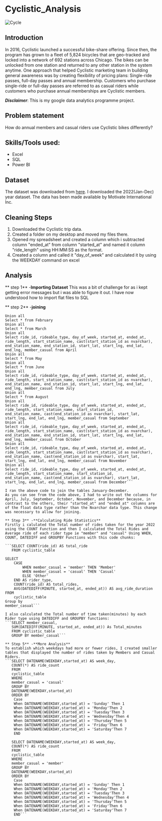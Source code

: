 # Cyclistic_Analysis
![Cycle](https://images.pexels.com/photos/3632581/pexels-photo-3632581.jpeg)
## Introduction
In 2016, Cyclistic launched a successful bike-share offering. Since then, the program has grown to a fleet of 5,824 bicycles that are geo-tracked and locked into a network of 692 stations across Chicago. The bikes can be unlocked from one station and returned to any other station in the system anytime. 
One approach that helped Cyclistic marketing team in building general awareness was by creating flexibility of pricing plans: Single-ride passes, full-day passes and annual membership. Customers who purchase single-ride or full-day passes are referred to as casual riders while customers who purchase annual memberships are Cyclistic members.

**_Disclaimer_**: This is my google data analytics programme project.

## Problem statement
How do annual members and casual riders use Cyclistic bikes differently?

## Skills/Tools used:
-  Excel
- SQL
- Power BI

## Dataset
The dataset was downloaded from [here](https://divvy-tripdata.s3.amazonaws.com/index.html). I downloaded the 2022(Jan-Dec) year dataset. The data has been made available by Motivate International Inc.

## Cleaning Steps
1. Downloaded the Cyclistic trip data.
2. Created a folder on my desktop and moved my files there.
3. Opened my spreadsheet and created a column which i subtracted column "ended_at" from column "started_at" and named it column "ride_length" using HH:MM:SS as the format.
4. Created a column and called it "day_of_week" and calculated it by using the WEEKDAY command on excel

## Analysis
** step 1** -**Importing Dataset** 
This was a bit of challenge for as i kept getting error messages but i was able to figure it out. I have now understood how to import flat files to SQL

** step 2** -**joining**

```Select * into cyclistic_table from January
Union all
Select * from February
Union all
Select * from March
Union all
Select ride_id, rideable_type, day_of_week, started_at, ended_at, ride_length, start_station_name, cast(start_station_id as nvarchar), 
end_station_name, end_station_id, start_lat, start_lng, end_lat, end_lng, member_casual from April
Union all
Select * from May
Union all
Select * from June
Union all
Select ride_id, rideable_type, day_of_week, started_at, ended_at, ride_length, start_station_name, cast(start_station_id as nvarchar), 
end_station_name, end_station_id, start_lat, start_lng, end_lat, end_lng, member_casual from July
Union all
Select * from August
Union all
Select ride_id, rideable_type, day_of_week, started_at, ended_at, ride_length, start_station_name, start_station_id, 
end_station_name, cast(end_station_id as nvarchar), start_lat, start_lng, end_lat, end_lng, member_casual from September
Union all
Select ride_id, rideable_type, day_of_week, started_at, ended_at, ride_length, start_station_name, cast(start_station_id as nvarchar), 
end_station_name, end_station_id, start_lat, start_lng, end_lat, end_lng, member_casual from October
Union all
Select ride_id, rideable_type, day_of_week, started_at, ended_at, ride_length, start_station_name, cast(start_station_id as nvarchar), 
end_station_name, cast(end_station_id as nvarchar), start_lat, start_lng, end_lat, end_lng, member_casual from November
Union all
Select ride_id, rideable_type, day_of_week, started_at, ended_at, ride_length, start_station_name, start_station_id, 
end_station_name, cast(end_station_id as nvarchar), start_lat, start_lng, end_lat, end_lng, member_casual from December```

I ran the above code to join the tables January-December.
As you can see from the code above, I had to write out the columns for April, July, September, October, November, and December because, in contrast to the others, their "started_at" and "ended_at" columns are of the float data type rather than the Nvarchar data type. This change was necessary to allow for joining.

** Step 3** -**Calculating Ride Statistics**
Firstly i calulated the Total number of rides taken for the year 2022 using the COUNT Function and then I calculated the Total Rides and Average ride of each rider type ie "member" and "casual" Using WHEN, COUNT, DATEDIFF and GROUPBY Functions with this code chunks:

```SELECT COUNT(ride_id) AS total_ride 
   FROM cyclistic_table

SELECT
    CASE
        WHEN member_casual = 'member' THEN 'Member'
        WHEN member_casual = 'casual' THEN 'Casual'
        ELSE 'Other'
    END AS rider_type,
    COUNT(ride_id) AS total_rides,
    AVG(DATEDIFF(MINUTE, started_at, ended_at)) AS avg_ride_duration
FROM
    cyclistic_table
Group by
member_casual```

I also calculated the Total number of time taken(minutes) by each Rider type using DATEDIFF and GROUPBY functions:
```SELECT member_casual, 
   SUM(DATEDIFF(MINUTE, started_at, ended_at)) As Total_minutes
   FROM cyclistic_table
   GROUP BY member_casual```

** Step 5** -**More Analysis**
To establish which weekdays had more or fewer rides, I created smaller tables that displayed the number of rides taken by Members and Casual Riders.
```SELECT DATENAME(WEEKDAY,started_at) AS week_day,
   COUNT(*) AS ride_count
   FROM
   cyclistic_table
   WHERE
   member_casual = 'casual'
   GROUP BY
   DATENAME(WEEKDAY,started_at)
   ORDER BY
    Case
	When DATENAME(WEEKDAY,started_at) = 'Sunday' Then 1
	When DATENAME(WEEKDAY,started_at) = 'Monday'Then 2
	When DATENAME(WEEKDAY,started_at) = 'Tuesday'Then 3
	When DATENAME(WEEKDAY,started_at) = 'Wednesday'Then 4
	When DATENAME(WEEKDAY,started_at) = 'Thursday'Then 5
	When DATENAME(WEEKDAY,started_at) = 'Friday'Then 6
	When DATENAME(WEEKDAY,started_at) = 'Saturday'Then 7
	END
    
   SELECT DATENAME(WEEKDAY,started_at) AS week_day,
   COUNT(*) AS ride_count
   FROM
   cyclistic_table
   WHERE
   member_casual = 'member'
   GROUP BY
   DATENAME(WEEKDAY,started_at)
   ORDER BY
    Case
	When DATENAME(WEEKDAY,started_at) = 'Sunday' Then 1
	When DATENAME(WEEKDAY,started_at) = 'Monday'Then 2
	When DATENAME(WEEKDAY,started_at) = 'Tuesday'Then 3
	When DATENAME(WEEKDAY,started_at) = 'Wednesday'Then 4
	When DATENAME(WEEKDAY,started_at) = 'Thursday'Then 5
	When DATENAME(WEEKDAY,started_at) = 'Friday'Then 6
	When DATENAME(WEEKDAY,started_at) = 'Saturday'Then 7
	END```

